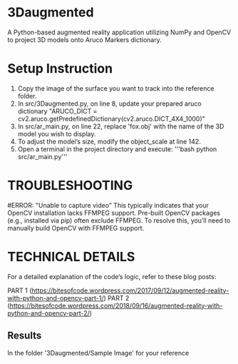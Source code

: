 # 3Daugmented

A Python-based augmented reality application utilizing NumPy and OpenCV to project 3D models onto Aruco Markers dictionary.

# Setup Instruction

1. Copy the image of the surface you want to track into the reference folder.
2. In src/3Daugmented.py, on line 8, update your prepared aruco dictionary "ARUCO_DICT = cv2.aruco.getPredefinedDictionary(cv2.aruco.DICT_4X4_1000)"
3. In src/ar_main.py, on line 22, replace 'fox.obj' with the name of the 3D model you wish to display. 
4. To adjust the model’s size, modify the object_scale at line 142.
5. Open a terminal in the project directory and execute:
   '''bash python src/ar_main.py'''

# TROUBLESHOOTING
  #ERROR: "Unable to capture video"
    This typically indicates that your OpenCV installation lacks FFMPEG support. Pre-built OpenCV packages (e.g., installed via pip) often exclude FFMPEG. 
    To resolve this, you’ll need to manually build OpenCV with FFMPEG support.

# TECHNICAL DETAILS
   For a detailed explanation of the code’s logic, refer to these blog posts:
  
PART 1 (https://bitesofcode.wordpress.com/2017/09/12/augmented-reality-with-python-and-opencv-part-1/)
PART 2 (https://bitesofcode.wordpress.com/2018/09/16/augmented-reality-with-python-and-opencv-part-2/)

## Results
  In the folder '3Daugmented/Sample Image' for your reference

